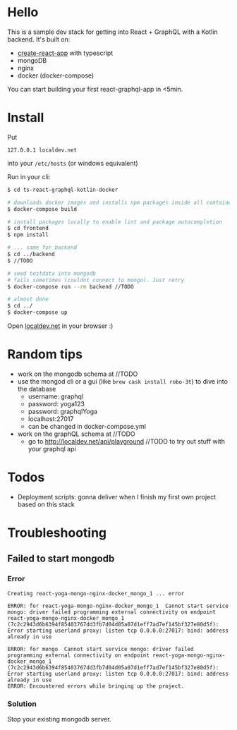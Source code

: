# Hello
This is a sample dev stack for getting into React + GraphQL with a Kotlin backend. It's built on:
* [create-react-app](https://github.com/facebook/create-react-app) with typescript
* mongoDB
* nginx
* docker (docker-compose)

You can start building your first react-graphql-app in <5min.

# Install
Put 
```
127.0.0.1 localdev.net
```
into your `/etc/hosts` (or windows equivalent)

Run in your cli:
```bash
$ cd ts-react-graphql-kotlin-docker

# downloads docker images and installs npm packages inside all containers
$ docker-compose build 

# install packages locally to enable lint and package autocompletion
$ cd frontend 
$ npm install         

# ... same for backend                            
$ cd ../backend
$ //TODO             

# seed testdata into mongodb
# fails sometimes (couldnt connect to mongo). Just retry
$ docker-compose run --rm backend //TODO

# almost done
$ cd ../
$ docker-compose up                              
```

Open [localdev.net](localdev.net) in your browser :)

# Random tips
* work on the mongodb schema at //TODO
* use the mongod cli or a gui (like `brew cask install robo-3t`) to dive into the database
    * username: graphql
    * password: yoga123
    * password: graphqlYoga
    * localhost:27017
    * can be changed in docker-compose.yml
* work on the graphQL schema at //TODO
    * go to http://localdev.net/api/playground //TODO to try out stuff with your graphql api


# Todos
* Deployment scripts: gonna deliver when I finish my first own project based on this stack


# Troubleshooting

## Failed to start mongodb
### Error
```
Creating react-yoga-mongo-nginx-docker_mongo_1 ... error

ERROR: for react-yoga-mongo-nginx-docker_mongo_1  Cannot start service mongo: driver failed programming external connectivity on endpoint react-yoga-mongo-nginx-docker_mongo_1 (7c2c2943d6b6394f85403767dd3fb7d04d05a07d1eff7ad7ef145bf327e80d5f): Error starting userland proxy: listen tcp 0.0.0.0:27017: bind: address already in use

ERROR: for mongo  Cannot start service mongo: driver failed programming external connectivity on endpoint react-yoga-mongo-nginx-docker_mongo_1 (7c2c2943d6b6394f85403767dd3fb7d04d05a07d1eff7ad7ef145bf327e80d5f): Error starting userland proxy: listen tcp 0.0.0.0:27017: bind: address already in use
ERROR: Encountered errors while bringing up the project.
```

### Solution
Stop your existing mongodb server.
